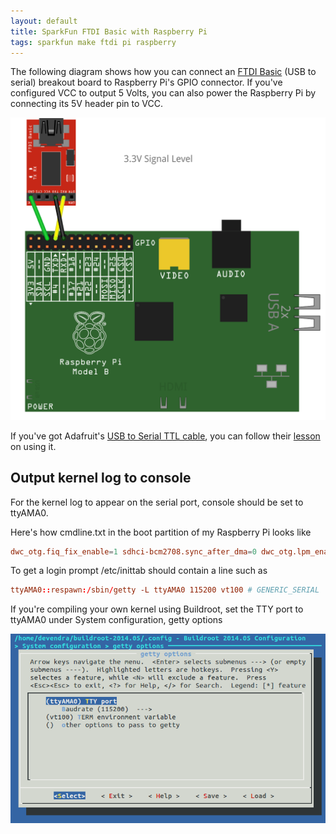 ```yaml
---
layout: default
title: SparkFun FTDI Basic with Raspberry Pi
tags: sparkfun make ftdi pi raspberry
---
```


The following diagram shows how you can connect an [FTDI Basic](https://www.sparkfun.com/products/9873) (USB to serial) breakout board to Raspberry Pi's GPIO connector. If you've configured VCC to output 5 Volts, you can also power the Raspberry Pi by connecting its 5V header pin to VCC.

![pi-ftdi-basic](/assets/img/fritzing-pi-ftdi-basic.png)

If you've got Adafruit's [USB to Serial TTL cable](https://www.adafruit.com/products/954), you can follow their [lesson](https://learn.adafruit.com/adafruits-raspberry-pi-lesson-5-using-a-console-cable) on using it.

## Output kernel log to console

For the kernel log to appear on the serial port, console should be set to ttyAMA0.

Here's how cmdline.txt in the boot partition of my Raspberry Pi looks like

```conf
dwc_otg.fiq_fix_enable=1 sdhci-bcm2708.sync_after_dma=0 dwc_otg.lpm_enable=0 console=ttyAMA0,115200 root=/dev/mmcblk0p2 rootwait
```

To get a login prompt /etc/inittab should contain a line such as

```conf
ttyAMA0::respawn:/sbin/getty -L ttyAMA0 115200 vt100 # GENERIC_SERIAL
```

If you're compiling your own kernel using Buildroot, set the TTY port to ttyAMA0 under System configuration, getty options

![ttyAMA0](/assets/img/buildroot-system-configuration-tty.png)
